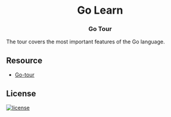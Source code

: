 <h1 align="center"><b>Go Learn</b></h1>
<h3 align="center"><b>Go Tour</b></h3>

The tour covers the most important features of the Go language.

## Resource
- [Go-tour](https://go.dev/tour/list)

## <b>License</b>
[![license](https://img.shields.io/github/license/mashape/apistatus.svg?style=for-the-badge)](LICENSE)
